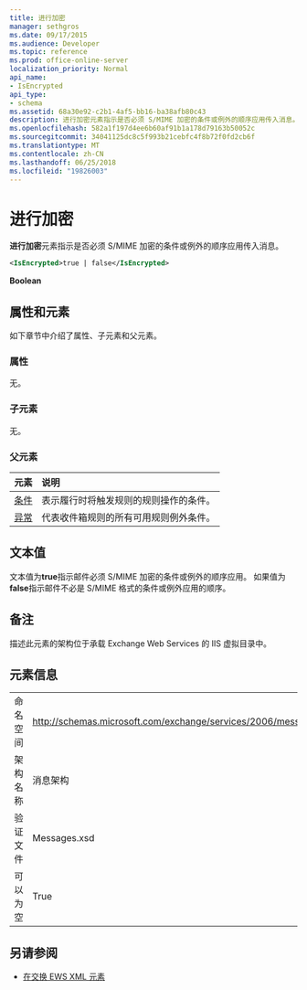 ```yaml
---
title: 进行加密
manager: sethgros
ms.date: 09/17/2015
ms.audience: Developer
ms.topic: reference
ms.prod: office-online-server
localization_priority: Normal
api_name:
- IsEncrypted
api_type:
- schema
ms.assetid: 68a30e92-c2b1-4af5-bb16-ba38afb80c43
description: 进行加密元素指示是否必须 S/MIME 加密的条件或例外的顺序应用传入消息。
ms.openlocfilehash: 582a1f197d4ee6b60af91b1a178d79163b50052c
ms.sourcegitcommit: 34041125dc8c5f993b21cebfc4f8b72f0fd2cb6f
ms.translationtype: MT
ms.contentlocale: zh-CN
ms.lasthandoff: 06/25/2018
ms.locfileid: "19826003"
---
```

# <a name="isencrypted"></a>进行加密

**进行加密**元素指示是否必须 S/MIME 加密的条件或例外的顺序应用传入消息。 
  
```XML
<IsEncrypted>true | false</IsEncrypted>
```

 **Boolean**
## <a name="attributes-and-elements"></a>属性和元素

如下章节中介绍了属性、子元素和父元素。
  
### <a name="attributes"></a>属性

无。
  
### <a name="child-elements"></a>子元素

无。
  
### <a name="parent-elements"></a>父元素

|**元素**|**说明**|
|:-----|:-----|
|[条件](conditions.md) <br/> |表示履行时将触发规则的规则操作的条件。  <br/> |
|[异常](exceptions.md) <br/> |代表收件箱规则的所有可用规则例外条件。  <br/> |
   
## <a name="text-value"></a>文本值

文本值为**true**指示邮件必须 S/MIME 加密的条件或例外的顺序应用。 如果值为**false**指示邮件不必是 S/MIME 格式的条件或例外应用的顺序。 
  
## <a name="remarks"></a>备注

描述此元素的架构位于承载 Exchange Web Services 的 IIS 虚拟目录中。
  
## <a name="element-information"></a>元素信息

|||
|:-----|:-----|
|命名空间  <br/> |http://schemas.microsoft.com/exchange/services/2006/messages  <br/> |
|架构名称  <br/> |消息架构  <br/> |
|验证文件  <br/> |Messages.xsd  <br/> |
|可以为空  <br/> |True  <br/> |
   
## <a name="see-also"></a>另请参阅



- [在交换 EWS XML 元素](ews-xml-elements-in-exchange.md)

